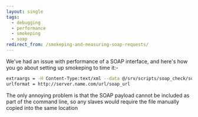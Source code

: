 ```yaml
---
layout: single
tags:
  - debugging
  - performance
  - smokeping
  - soap
redirect_from: /smokeping-and-measuring-soap-requests/
---
```


We've had an issue with performance of a SOAP interface, and here's how you
go about setting up smokeping to time it:-

```bash
extraargs = -H Content-Type:text/xml --data @/srv/scripts/soap_check/soap-test.xml
urlformat = http://server.name.com/url/soap_url
```
The only annoying problem is that the SOAP payload cannot be included as
part of the command line, so any slaves would require the file
manually copied into the same location
